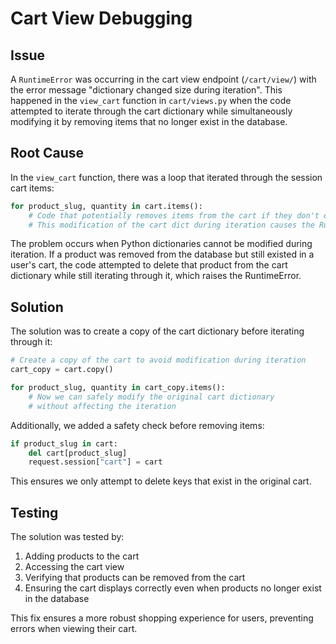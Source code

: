 # Cart View Debugging

## Issue

A `RuntimeError` was occurring in the cart view endpoint (`/cart/view/`) with the error message "dictionary changed size during iteration". This happened in the `view_cart` function in `cart/views.py` when the code attempted to iterate through the cart dictionary while simultaneously modifying it by removing items that no longer exist in the database.

## Root Cause

In the `view_cart` function, there was a loop that iterated through the session cart items:

```python
for product_slug, quantity in cart.items():
    # Code that potentially removes items from the cart if they don't exist
    # This modification of the cart dict during iteration causes the RuntimeError
```

The problem occurs when Python dictionaries cannot be modified during iteration. If a product was removed from the database but still existed in a user's cart, the code attempted to delete that product from the cart dictionary while still iterating through it, which raises the RuntimeError.

## Solution

The solution was to create a copy of the cart dictionary before iterating through it:

```python
# Create a copy of the cart to avoid modification during iteration
cart_copy = cart.copy()

for product_slug, quantity in cart_copy.items():
    # Now we can safely modify the original cart dictionary
    # without affecting the iteration
```

Additionally, we added a safety check before removing items:

```python
if product_slug in cart:
    del cart[product_slug]
    request.session["cart"] = cart
```

This ensures we only attempt to delete keys that exist in the original cart.

## Testing

The solution was tested by:

1. Adding products to the cart
2. Accessing the cart view
3. Verifying that products can be removed from the cart
4. Ensuring the cart displays correctly even when products no longer exist in the database

This fix ensures a more robust shopping experience for users, preventing errors when viewing their cart. 